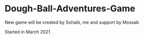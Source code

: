 # Dough-Ball-Adventures-Game
New game will be created by Sohaib, me and support by Mossab

Started in March 2021